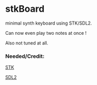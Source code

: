 # stkBoard
minimal synth keyboard using STK/SDL2.

Can now even play two notes at once !

Also not tuned at all.

### Needed/Credit:

[STK](https://ccrma.stanford.edu/software/stk/index.html)

[SDL2](https://www.libsdl.org/)
